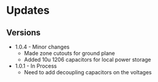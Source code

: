 # Updates

## Versions

* 1.0.4 - Minor changes
  - Made zone cutouts for ground plane
  - Added 10u 1206 capacitors for local power storage
* 1.0.1 - In Process
  * Need to add decoupling capacitors on the voltages

